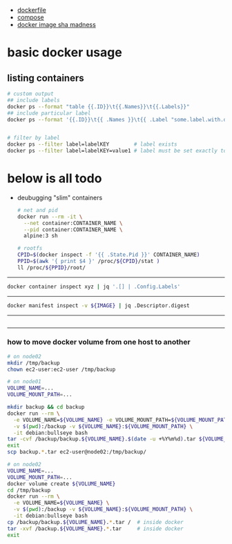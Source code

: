 - [dockerfile](./DOCKERFILE/index.md)
- [compose](./COMPOSE/index.md)
- [docker image sha madness](./SHA/index.md)

# basic docker usage

## listing containers
```sh
# custom output
## include labels
docker ps --format "table {{.ID}}\t{{.Names}}\t{{.Labels}}"
## include particular label
docker ps --format '{{.ID}}\t{{ .Names }}\t{{ .Label "some.label.with.dots.xxx" }}'


# filter by label
docker ps --filter label=labelKEY        # label exists
docker ps --filter label=labelKEY=value1 # label must be set exactly to `value1`
```

# below is all todo

- deubugging "slim" containers
    ```sh
    # net and pid
    docker run --rm -it \
      --net container:CONTAINER_NAME \
      --pid container:CONTAINER_NAME \
      alpine:3 sh

    # rootfs
    CPID=$(docker inspect -f '{{ .State.Pid }}' CONTAINER_NAME)
    PPID=$(awk '{ print $4 }' /proc/${CPID}/stat )
    ll /proc/${PPID}/root/
    ```

---
```sh
docker container inspect xyz | jq '.[] | .Config.Labels'
```

---
```sh
docker manifest inspect -v ${IMAGE} | jq .Descriptor.digest
```

---
```sh
```

---

### how to move docker volume from one host to another

```bash
# on node02
mkdir /tmp/backup
chown ec2-user:ec2-user /tmp/backup

# on node01
VOLUME_NAME=...
VOLUME_MOUNT_PATH=...

mkdir backup && cd backup
docker run --rm \
  -e VOLUME_NAME=${VOLUME_NAME} -e VOLUME_MOUNT_PATH=${VOLUME_MOUNT_PATH} \
  -v $(pwd):/backup -v ${VOLUME_NAME}:${VOLUME_MOUNT_PATH} \
  -it debian:bullseye bash
tar -cvf /backup/backup.${VOLUME_NAME}.$(date -u +%Y%m%d).tar ${VOLUME_MOUNT_PATH}  # inside docker
exit
scp backup.*.tar ec2-user@node02:/tmp/backup/

# on node02
VOLUME_NAME=...
VOLUME_MOUNT_PATH=...
docker volume create ${VOLUME_NAME}
cd /tmp/backup
docker run --rm \
  -e VOLUME_NAME=${VOLUME_NAME} \
  -v $(pwd):/backup -v ${VOLUME_NAME}:${VOLUME_MOUNT_PATH} \
  -it debian:bullseye bash
cp /backup/backup.${VOLUME_NAME}.*.tar /  # inside docker
tar -xvf /backup.${VOLUME_NAME}.*.tar     # inside docker
exit
```
